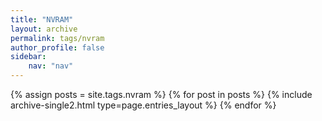 ```yaml
---
title: "NVRAM"
layout: archive
permalink: tags/nvram
author_profile: false
sidebar: 
    nav: "nav"
---
```


{% assign posts = site.tags.nvram %}
{% for post in posts %} {% include archive-single2.html type=page.entries_layout %} {% endfor %}